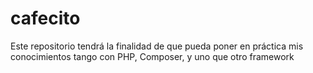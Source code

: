 # cafecito
Este repositorio tendrá la finalidad de que pueda poner en práctica mis conocimientos tango con PHP, Composer, y uno que otro framework
